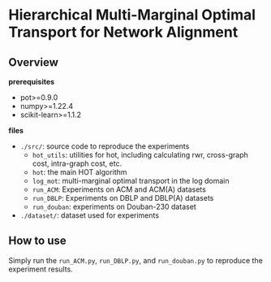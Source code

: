 # Hierarchical Multi-Marginal Optimal Transport for Network Alignment

## Overview

**prerequisites**
- pot>=0.9.0
- numpy>=1.22.4
- scikit-learn>=1.1.2

**files**
- ```./src/```: source code to reproduce the experiments
    - ```hot_utils```: utilities for hot, including calculating rwr, cross-graph cost, intra-graph cost, etc.
    -  ```hot```: the main HOT algorithm
    -  ```log_mot```: multi-marginal optimal transport in the log domain
    - ```run_ACM```: Experiments on ACM and ACM(A) datasets
    - ```run_DBLP```: Experiments on DBLP and DBLP(A) datasets
    - ```run_douban```: experiments on Douban-230 dataset
- ```./dataset/```: dataset used for experiments

## How to use
Simply run the ```run_ACM.py```, ```run_DBLP.py```, and ```run_douban.py``` to reproduce the experiment results.
